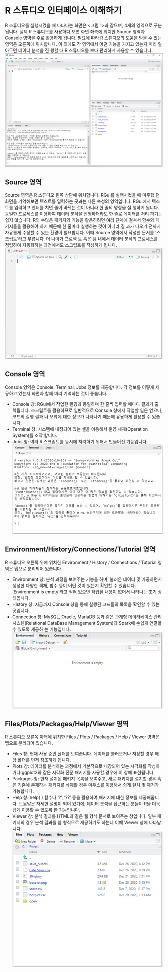 # R 스튜디오 인터페이스 이해하기
R 스튜디오를 실행시켰을 때 나타나는 화면은 <그림 1>과 같으며, 4개의 영역으로 구분됩니다. 실제 R 스튜디오를 사용하다 보면 화면 좌측에 위치한 Source 영역과 Console 영역을 주로 활용하게 됩니다. 필요에 따라 R 스튜디오의 도움을 받을 수 있는 영역은 오른쪽에 위치합니다. 이 외에도 각 영역에서 어떤 기능을 가지고 있는지 미리 알아두면 데이터 분석을 진 행할 때 R 스튜디오를 보다 편리하게 사용할 수 있습니다.
![R 스튜디오 실행 화면](https://github.com/bjpublic/R_data/blob/main/%EC%9D%B4%EB%AF%B8%EC%A7%80/%5B%EA%B7%B8%EB%A6%BC%202-1%5D%20R%20%EC%8A%A4%ED%8A%9C%EB%94%94%EC%98%A4%20%EC%8B%A4%ED%96%89%20%ED%99%94%EB%A9%B4.PNG)

## Source 영역
Source 영역은 R 스튜디오 왼쪽 상단에 위치합니다. RGui를 실행시켰을 때 마주했 던 화면을 기억해보면 텍스트를 입력하는 곳과는 다른 속성의 영역입니다. RGui에서 텍스트를 입력하고 엔터를 치면 줄이 바뀌는 것이 아니라 한 줄의 명령을 실 행하게 됩니다.
동일한 프로세스를 이용하여 데이터 분석을 진행하더라도 한 줄로 데이터를 처리 하기는 쉽지 않습니다. R의 수많은 패키지와 기능을 활용하려면 여러 단계에 걸쳐서 함수와 패키지들을 활용해야 하기 때문에 한 줄마다 실행하는 것이 아니라 결 과가 나오기 전까지 자유롭게 수정할 수 있는 환경이 필요합니다.
이때 Source 영역에서 작성한 문서를 ‘스크립트’라고 부릅니다. 더 나아가 프로젝 트 혹은 팀 내에서 데이터 분석의 프로세스를 정립하여 자동화하는 과정에서도 스크립트를 작성하게 됩니다.
![R 스튜디오 Source 영역](https://github.com/bjpublic/R_data/blob/main/%EC%9D%B4%EB%AF%B8%EC%A7%80/%5B%EA%B7%B8%EB%A6%BC%202-2%5D%20R%20%EC%8A%A4%ED%8A%9C%EB%94%94%EC%98%A4%20Source%20%EC%98%81%EC%97%AD.PNG)

## Console 영역
Console 영역은 Console, Terminal, Jobs 정보를 제공합니다. 각 정보를 어떻게 제 공하고 있는지 화면과 함께 미리 기억하는 것이 좋습니다.
* Console 창: RGui에서 작업한 환경과 동일하며 한 줄씩 입력할 때마다 결과가 출력됩니다. 스크립트를 활용하므로 일반적으로 Console 창에서 작업할 일은 없으나, 코드의 실행 결과 나 오류에 대한 정보가 나타나기 때문에 유용하게 활용할 수 있습니다.
* Terminal 창: 시스템에 내장되어 있는 셸을 이용해서 운영 체제(Operation System)를 조작
합니다.
* Jobs 창: 여러 R 스크립트를 동시에 처리하기 위해서 만들어진 기능입니다.
![R 스튜디오 Console 영역](https://github.com/bjpublic/R_data/blob/main/%EC%9D%B4%EB%AF%B8%EC%A7%80/%5B%EA%B7%B8%EB%A6%BC%202-3%5D%20R%20%EC%8A%A4%ED%8A%9C%EB%94%94%EC%98%A4%20Console%20%EC%98%81%EC%97%AD.PNG)

## Environment/History/Connections/Tutorial 영역
R 스튜디오 오른쪽 위에 위치한 Environment / History / Connections / Tutorial 영 역은 탭으로 분리되어 있습니다.
* Environment 창: 분석 과정을 보여주는 기능을 하며, 불러온 데이터 및 가공하면서 생성한 다양한 객체, 함수 등이 어떤 것이 있는지 확인할 수 있습니다. ‘Environment is empty’라고 적혀 있으면 작업된 내용이 없어서 나타나는 초기 상태입니다.
* History 창: 지금까지 Console 창을 통해 실행된 코드들의 목록을 확인할 수 있는 곳입니다.
* Connection 창: MySQL, Oracle, MariaDB 등과 같은 관계형 데이터베이스 관리 시스템(Relational DataBase Management System)과 Spark에 손쉽게 연결할 수 있도록 제공하 는 기능입니다.
![R 스튜디오 Environment 영역](https://github.com/bjpublic/R_data/blob/main/%EC%9D%B4%EB%AF%B8%EC%A7%80/%5B%EA%B7%B8%EB%A6%BC%202-4%5D%20R%20%EC%8A%A4%ED%8A%9C%EB%94%94%EC%98%A4%20Environment%20%EC%98%81%EC%97%AD.PNG)

## Files/Plots/Packages/Help/Viewer 영역
R 스튜디오 오른쪽 아래에 위치한 Files / Plots / Packages / Help / Viewer 영역은 탭으로 분리되어 있습니다.
* Files 창: 현재 사용 중인 폴더를 보여줍니다. 데이터를 불러오거나 저장할 경우 해당 폴더를 먼저 참조하게 됩니다.
* Plots 창: 데이터를 분석하는 과정에서 기본적으로 내장되어 있는 시각화를 작성하거나 ggplot2와 같은 시각화 전문 패키지를 사용할 경우에 이 창에 표현됩니다.
* Packages 창: 현재 설치된 패키지 목록을 보여주고, 새로 패키지를 설치할 경우 혹은 기존에 존재하는 패키지를 삭제할 경우 마우스를 이용해서 쉽게 설치 및 제거가 가능합니다.
* Help 창: help( ) 함수나 ‘?’, ‘??’ 등을 활용하여 패키지에 대한 정보를 제공해줍니다. 도움말은 자세한 설명이 되어 있기에, 데이터 분석을 접근하는 분들이 R을 더욱 쉽게 이용할 수 있도록 한 기능입니다.
* Viewer 창: 분석 결과를 HTML과 같은 웹 형식 문서로 보여주는 창입니다. 일부 패키지의 경우 분석 결과를 웹 형식으로 제공하기도 하는데 이때 Viewer 창에 나타납니다.
![R 스튜디오 Files 영역](https://github.com/bjpublic/R_data/blob/main/%EC%9D%B4%EB%AF%B8%EC%A7%80/%5B%EA%B7%B8%EB%A6%BC%202-5%5D%20R%20%EC%8A%A4%ED%8A%9C%EB%94%94%EC%98%A4%20Files%20%EC%98%81%EC%97%AD.PNG)
